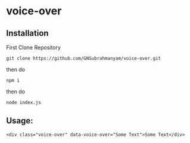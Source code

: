 # voice-over

## Installation

First Clone Repository

```git clone https://github.com/GNSubrahmanyam/voice-over.git```

then do

```npm i```

then do

```node index.js```


## Usage:
```<div class="voice-over" data-voice-over="Some Text">Some Text</div>```
